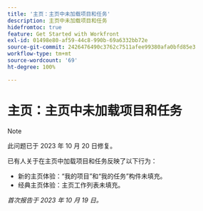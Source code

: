 ```yaml
---
title: '主页：主页中未加载项目和任务'
description: 主页中未加载项目和任务
hidefromtoc: true
feature: Get Started with Workfront
exl-id: 01498e80-af59-44c8-990b-69a6332bb72e
source-git-commit: 2426476490c3762c7511afee99380afa0bfd85e3
workflow-type: tm+mt
source-wordcount: '69'
ht-degree: 100%

---
```


# 主页：主页中未加载项目和任务

>[!NOTE]
>
>此问题已于 2023 年 10 月 20 日修复。

已有人关于在主页中加载项目和任务反映了以下行为：

* 新的主页体验：“我的项目”和“我的任务”构件未填充。
* 经典主页体验：主页工作列表未填充。

_首次报告于 2023 年 10 月 19 日。_
